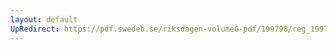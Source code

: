 ```yaml
---
layout: default
UpRedirect: https://pdf.swedeb.se/riksdagen-volumeG-pdf/199798/reg_199798/reg_199798_0245.pdf
---
```

